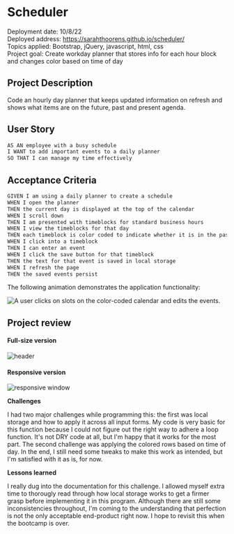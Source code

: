 # Scheduler


Deployment date: 10/8/22</br>
Deployed address: https://sarahthoorens.github.io/scheduler/</br>
Topics applied: Bootstrap, jQuery, javascript, html, css</br>
Project goal: Create workday planner that stores info for each hour block and changes color based on time of day

## Project Description

Code an hourly day planner that keeps updated information on refresh and shows what items are on the future, past and present agenda. 


## User Story

```md
AS AN employee with a busy schedule
I WANT to add important events to a daily planner
SO THAT I can manage my time effectively
```

## Acceptance Criteria

```md
GIVEN I am using a daily planner to create a schedule
WHEN I open the planner
THEN the current day is displayed at the top of the calendar
WHEN I scroll down
THEN I am presented with timeblocks for standard business hours
WHEN I view the timeblocks for that day
THEN each timeblock is color coded to indicate whether it is in the past, present, or future
WHEN I click into a timeblock
THEN I can enter an event
WHEN I click the save button for that timeblock
THEN the text for that event is saved in local storage
WHEN I refresh the page
THEN the saved events persist
```

The following animation demonstrates the application functionality:

![A user clicks on slots on the color-coded calendar and edits the events.](./Assets/05-third-party-apis-homework-demo.gif)
## Project review

#### Full-size version

<img src="/assets/work day scheduler" alt="header">

#### Responsive version

<img src="/assets/responsive" alt="responsive window">

**Challenges**

I had two major challenges while programming this: the first was local storage and how to apply it across all input forms. My code is very basic for this function because I could not figure out the right way to adhere a loop function. It's not DRY code at all, but I'm happy that it works for the most part. The second challenge was applying the colored rows based on time of day. In the end, I still need some tweaks to make this work as intended, but I'm satisfied with it as is, for now. 

**Lessons learned**

I really dug into the documentation for this challenge. I allowed myself extra time to thorougly read through how local storage works to get a firmer grasp before implementing it in this program. Although there are still some inconsistencies throughout, I'm coming to the understanding that perfection is not the only acceptable end-product right now. I hope to revisit this when the bootcamp is over.